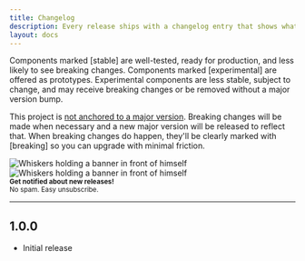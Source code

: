 ```yaml
---
title: Changelog
description: Every release ships with a changelog entry that shows what's new.
layout: docs
---
```


Components marked [stable] are well-tested, ready for production, and less likely to see breaking changes. Components marked [experimental] are offered as prototypes. Experimental components are less stable, subject to change, and may receive breaking changes or be removed without a major version bump.

This project is [not anchored to a major version](https://www.abeautifulsite.net/posts/anchoring-software-to-major-versions/). Breaking changes will be made when necessary and a new major version will be released to reflect that. When breaking changes do happen, they'll be clearly marked with [breaking] so you can upgrade with minimal friction. 

<form 
  class="js-cm-form whiskers-email" 
  id="subForm"
  action="https://www.createsend.com/t/subscribeerror?description=" 
  method="post" 
  data-id="A61C50BEC994754B1D79C5819EC1255C1B31244D333BF1BA7C7110C86FE7CF7856BEBB1CE5FB5F305E491256458DDB0D84C7F6E7E798917706F78CD30AA744D5"
>
  <img class="only-light" src="/assets/images/whiskers/whiskers-banner-light.svg" alt="Whiskers holding a banner in front of himself">
  <img class="only-dark" src="/assets/images/whiskers/whiskers-banner-dark.svg" alt="Whiskers holding a banner in front of himself">
  <div class="whiskers-email-controls">
    <!-- cspell:disable -->
    <quiet-text-field
      id="fieldEmail"
      class="js-cm-email-input qa-input-email"
      name="cm-tydiudd-tydiudd" 
      type="email" 
      label="Email"
      maxlength="200"
      placeholder="you@example.com" 
      appearance="unstyled"
      autocomplete="Email"
      required
    ></quiet-text-field>    
    <!-- cspell:enable -->
    <quiet-button icon-label="Sign up" type="submit" variant="primary">
      <quiet-icon name="send"></quiet-icon>
    </quiet-button>
  </div>
  <small>
    <strong>Get notified about new releases!</strong><br>
    No spam. Easy unsubscribe.
  </small>
</form>
<script type="text/javascript" src="https://js.createsend1.com/javascript/copypastesubscribeformlogic.js"></script>

---

## 1.0.0

- Initial release
